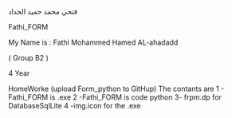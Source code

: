  فتحي محمد حميد الحداد
 
Fathi_FORM
 
My Name is : Fathi Mohammed Hamed AL-ahadadd

( Group B2 ) 

4 Year 

HomeWorke (upload Form_python to GitHup)
The contants are 
1 - Fathi_FORM is .exe
2  -Fathi_FORM is code python 
3- frpm.dp for DatabaseSqlLite
4  -img.icon for the .exe
